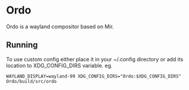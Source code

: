 # Ordo
Ordo is a wayland compositor based on Mir.

## Running

To use custom config either place it in your ~/.config directory or add its location to XDG_CONFIG_DIRS variable. eg.
```
WAYLAND_DISPLAY=wayland-99 XDG_CONFIG_DIRS="Ordo:$XDG_CONFIG_DIRS" Ordo/build/src/ordo
```